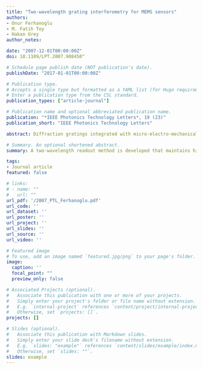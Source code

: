 ```yaml
---
title: "Two-wavelength grating interferometry for MEMS sensors"
authors:
- Onur Ferhanoglu
- M. Fatih Toy
- Hakan Urey
author_notes:

date: "2007-12-01T00:00:00Z"
doi: 10.1109/LPT.2007.908450"

# Schedule page publish date (NOT publication's date).
publishDate: "2017-01-01T00:00:00Z"

# Publication type.
# Accepts a single type but formatted as a YAML list (for Hugo requirements).
# Enter a publication type from the CSL standard.
publication_types: ["article-journal"]

# Publication name and optional abbreviated publication name.
publication: "*IEEE Photonics Technology Letters*, 19 (23)"
publication_short: "IEEE Photonics Technology Letters"

abstract: Diffraction gratings integrated with micro-electro-mechanical-systems (MEMS) offer shot noise limited sub-nanometer displacement detection sensitivities but are limited in detection range for mechanical transducers. A two-wavelength readout method is developed that maintains high sensitivity while increasing the detection range, which is demonstrated using a MEMS spectrometer with integrated diffraction grating. The two-laser illumination extended the detection range from 105 nm to 1.7mum assuming the readout sensitivity is maintained at >50% of the maximum sensitivity.

# Summary. An optional shortened abstract.
summary: A two-wavelength readout method is developed that maintains high sensitivity while increasing the detection range, which is demonstrated using a MEMS spectrometer with integrated diffraction grating. 

tags:
- Journal article
featured: false

# links:
# - name: ""
#   url: ""
url_pdf: '/2007_PTL_Ferhanoglu.pdf'
url_code: ''
url_dataset: ''
url_poster: ''
url_project: ''
url_slides: ''
url_source: ''
url_video: ''

# Featured image
# To use, add an image named `featured.jpg/png` to your page's folder. 
image:
  caption: ''
  focal_point: ""
  preview_only: false

# Associated Projects (optional).
#   Associate this publication with one or more of your projects.
#   Simply enter your project's folder or file name without extension.
#   E.g. `internal-project` references `content/project/internal-project/index.md`.
#   Otherwise, set `projects: []`.
projects: []

# Slides (optional).
#   Associate this publication with Markdown slides.
#   Simply enter your slide deck's filename without extension.
#   E.g. `slides: "example"` references `content/slides/example/index.md`.
#   Otherwise, set `slides: ""`.
slides: example
---
```



